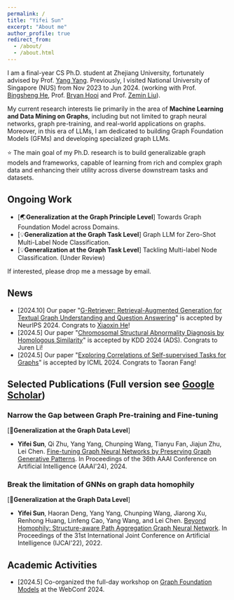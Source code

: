 ```yaml
---
permalink: /
title: "Yifei Sun"
excerpt: "About me"
author_profile: true
redirect_from: 
  - /about/
  - /about.html
---
```


I am a final-year CS Ph.D. student at Zhejiang University, fortunately advised by Prof. [Yang Yang](http://yangy.org/). Previously, I visited National University of Singapore (NUS) from Nov 2023 to Jun 2024. (working with Prof. [Bingsheng He](https://www.comp.nus.edu.sg/~hebs/), Prof. [Bryan Hooi](https://bhooi.github.io/) and Prof. [Zemin Liu](https://zemin-liu.github.io/)).

My current research interests lie primarily in the area of **Machine Learning and Data Mining on Graphs**, including but not limited to graph neural networks, graph pre-training, and real-world applications on graphs. Moreover, in this era of LLMs, I am dedicated to building Graph Foundation Models (GFMs) and developing specialized graph LLMs.

⭐️ The main goal of my Ph.D. research is to build generalizable graph models and frameworks, capable of learning from rich and complex graph data and enhancing their utility across diverse downstream tasks and datasets.

Ongoing Work
------

- [🌏**Generalization at the Graph Principle Level**] Towards Graph Foundation Model across Domains.
- [💡**Generalization at the Graph Task Level**] Graph LLM for Zero-Shot Multi-Label Node Classification.
- [💡**Generalization at the Graph Task Level**] Tackling Multi-label Node Classification. (Under Review)
  
If interested, please drop me a message by email.

News
------

- [2024.10] Our paper "[G-Retriever: Retrieval-Augmented Generation for Textual Graph Understanding and Question Answering](https://arxiv.org/abs/2402.07630)" is accepted by NeurIPS 2024. Congrats to [Xiaoxin He](https://xiaoxinhe.github.io/)!
- [2024.5] Our paper "[Chromosomal Structural Abnormality Diagnosis by Homologous Similarity](https://arxiv.org/abs/2407.08204)" is accepted by KDD 2024 (ADS). Congrats to Juren Li!
- [2024.5] Our paper "[Exploring Correlations of Self-supervised Tasks for Graphs](https://arxiv.org/abs/2405.04245)" is accepted by ICML 2024. Congrats to Taoran Fang!

Selected Publications (Full version see [Google Scholar](https://scholar.google.com/citations?user=9mxdFawAAAAJ))
------

### Narrow the Gap between Graph Pre-training and Fine-tuning

[🎈**Generalization at the Graph Data Level**]

- **Yifei Sun**, Qi Zhu, Yang Yang, Chunping Wang, Tianyu Fan, Jiajun Zhu, Lei Chen. [Fine-tuning Graph Neural Networks by Preserving Graph Generative Patterns](https://arxiv.org/abs/2312.13583). In Proceedings of the 36th AAAI Conference on Artificial Intelligence (AAAI'24), 2024.

### Break the limitation of GNNs on graph data homophily

[🎈**Generalization at the Graph Data Level**]

- **Yifei Sun**, Haoran Deng, Yang Yang, Chunping Wang, Jiarong Xu, Renhong Huang, Linfeng Cao, Yang Wang, and Lei Chen. [Beyond Homophily: Structure-aware Path Aggregation Graph Neural Network](https://www.ijcai.org/proceedings/2022/0310.pdf). In Proceedings of the 31st International Joint Conference on Artificial Intelligence (IJCAI'22), 2022.

Academic Activities
------

- [2024.5] Co-organized the full-day workshop on [Graph Foundation Models](https://www.www24gfm.com/) at the WebConf 2024.
